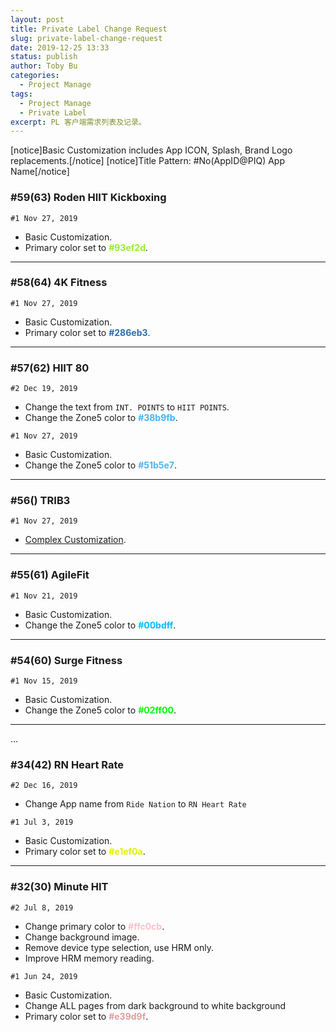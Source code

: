 ```yaml
---
layout: post
title: Private Label Change Request
slug: private-label-change-request
date: 2019-12-25 13:33
status: publish
author: Toby Bu
categories:
  - Project Manage
tags:
  - Project Manage
  - Private Label
excerpt: PL 客户端需求列表及记录。
---
```


[notice]Basic Customization includes App ICON, Splash, Brand Logo replacements.[/notice]
[notice]Title Pattern: #No(AppID@PIQ) App Name[/notice]

### \#59(63) Roden HIIT Kickboxing
`#1 Nov 27, 2019`
- Basic Customization.
- Primary color set to **<font color=#93ef2d>#93ef2d</font>**.
----
### \#58(64) 4K Fitness
`#1 Nov 27, 2019`
- Basic Customization.
- Primary color set to **<font color=#286eb3>#286eb3</font>**.
----
### \#57(62) HIIT 80
`#2 Dec 19, 2019`
- Change the text from `INT. POINTS` to `HIIT POINTS`.
- Change the Zone5 color to **<font color=#38b9fb>#38b9fb</font>**.

`#1 Nov 27, 2019`
- Basic Customization.
- Change the Zone5 color to **<font color=#51b5e7>#51b5e7</font>**.
----
### \#56() TRIB3
`#1 Nov 27, 2019`
- [Complex Customization][1].
----
### \#55(61) AgileFit
`#1 Nov 21, 2019`
- Basic Customization.
- Change the Zone5 color to **<font color=#00bdff>#00bdff</font>**.
----
### \#54(60) Surge Fitness
`#1 Nov 15, 2019`
- Basic Customization.
- Change the Zone5 color to **<font color=#02ff00>#02ff00</font>**.
----

...

### \#34(42) RN Heart Rate
`#2 Dec 16, 2019`
- Change App name from `Ride Nation` to `RN Heart Rate`

`#1 Jul 3, 2019`
- Basic Customization.
- Primary color set to **<font color=#e1ef0a>#e1ef0a</font>**.
----
### \#32(30) Minute HIT
`#2 Jul 8, 2019`
- Change primary color to **<font color=#ffc0cb>#ffc0cb</font>**.
- Change background image.
- Remove device type selection, use HRM only.
- Improve HRM memory reading.

`#1 Jun 24, 2019`
- Basic Customization.
- Change ALL pages from dark background to white background
-  Primary color set to **<font color=#e39d9f>#e39d9f</font>**.

[1]: https://project.sourbell.im/archives/trib3
